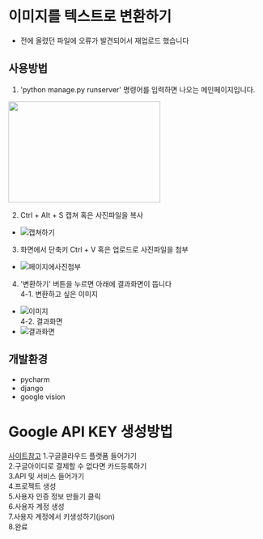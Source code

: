 # 이미지를 텍스트로 변환하기
- 전에 올렸던 파일에 오류가 발견되어서 재업로드 했습니다

## 사용방법

1. 'python manage.py runserver' 명령어를 입력하면 나오는 메인페이지입니다.   
<img src="https://user-images.githubusercontent.com/51938331/130610903-549c4c42-14ac-4437-aa55-e6ce2d8d37ea.png" width="300" height="200" align="center">

2. Ctrl + Alt + S 캡쳐 혹은 사진파일을 복사  
- ![캡쳐하기](https://user-images.githubusercontent.com/51938331/130611838-f4a9f734-93b4-404a-b4e4-13bcecf5ed94.png)  

3. 화면에서 단축키 Ctrl + V 혹은 업로드로 사진파일을 첨부 
- ![페이지에사진첨부](https://user-images.githubusercontent.com/51938331/130612263-ca0e1809-792e-4204-946f-edfef76d95a0.png)  

4. '변환하기' 버튼을 누르면 아래에 결과화면이 뜹니다  
4-1. 변환하고 싶은 이미지  
- ![이미지](https://user-images.githubusercontent.com/51938331/130613251-e2afe96e-6aae-4f29-8077-792a81ba93ac.png)  
4-2. 결과화면
- ![결과화면](https://user-images.githubusercontent.com/51938331/130613493-7ae54a87-4a5b-4072-bc17-332aa373fdfa.png)

## 개발환경
- pycharm
- django
- google vision

# Google API KEY 생성방법
[사이트참고](https://coding-factory.tistory.com/47)
1.구글클라우드 플랫폼 들어가기  
2.구글아이디로 결제할 수 없다면 카드등록하기  
3.API 및 서비스 들어가기  
4.프로젝트 생성  
5.사용자 인증 정보 만들기 클릭  
6.사용자 계정 생성  
7.사용자 계정에서 키생성하기(json)  
8.완료  
